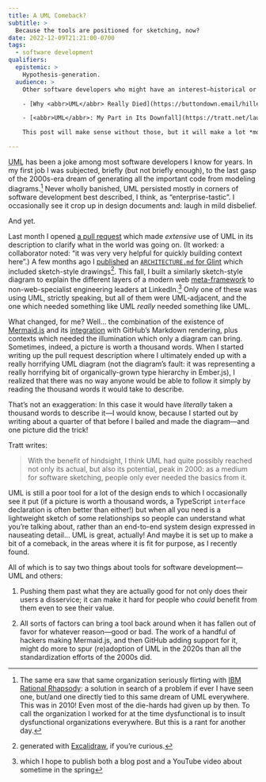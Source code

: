```yaml
---
title: A UML Comeback?
subtitle: >
  Because the tools are positioned for sketching, now?
date: 2022-12-09T21:21:00-0700
tags:
  - software development
qualifiers:
  epistemic: >
    Hypothesis-generation.
  audience: >
    Other software developers who might have an interest—historical or otherwise—in the value of *diagrams* for communicating. Specifically, people who have read these two posts:

    - [Why <abbr>UML</abbr> Really Died](https://buttondown.email/hillelwayne/archive/why-uml-really-died/), Hillel Wayne

    - [<abbr>UML</abbr>: My Part in Its Downfall](https://tratt.net/laurie/blog/2022/uml_my_part_in_its_downfall.html), Laurence Tratt

    This post will make sense without those, but it will make a lot *more* sense with them, so please go read them.

---
```


<abbr title="universal modeling language">UML</abbr> has been a joke among most software developers I know for years. In my first job I was subjected, briefly (but not briefly enough), to the last gasp of the 2000s-era dream of generating all the important code from modeling diagrams.[^ibm] Never wholly banished, <abbr>UML</abbr> persisted mostly in corners of software development best described, I think, as “enterprise-tastic”. I occasionally see it crop up in design documents and: laugh in mild disbelief.

And yet.

Last month I opened [a pull request][ember-pr] which made *extensive* use of <abbr>UML</abbr> in its description to clarify what in the world was going on. (It worked: a collaborator noted: “it was very very helpful for quickly building context here”.) A few months ago I [published][glint-pr] an [`ARCHITECTURE.md` for Glint][amd] which included sketch-style drawings[^excalidraw]. This fall, I built a similarly sketch-style diagram to explain the different layers of a modern web [meta-framework][framework] to non-web-specialist engineering leaders at LinkedIn.[^diagram] Only one of these was using <abbr>UML</abbr>, strictly speaking, but all of them were <abbr>UML</abbr>-adjacent, and the one which needed something like <abbr>UML</abbr> *really* needed something like <abbr>UML</abbr>.

[ember-pr]: https://github.com/emberjs/ember.js/pull/20271
[glint-pr]: https://github.com/typed-ember/glint/pull/420
[amd]: https://matklad.github.io/2021/02/06/ARCHITECTURE.md.html
[framework]: https://www.youtube.com/watch?v=860d8usGC0o

What changed, for me? Well… the combination of the existence of [Mermaid.js][mermaid] and its [integration][gh] with GitHub’s Markdown rendering, plus contexts which needed the illumination which only a diagram can bring. Sometimes, indeed, a picture is worth a thousand words. When I started writing up the pull request description where I ultimately ended up with a really horrifying <abbr>UML</abbr> diagram (not the diagram’s fault: it was representing a really horrifying bit of organically-grown type hierarchy in Ember.js), I realized that there was no way anyone would be able to follow it simply by reading the thousand words it would take to describe.


[mermaid]: https://mermaid-js.github.io/mermaid/#/
[gh]: https://github.blog/2022-02-14-include-diagrams-markdown-files-mermaid/

That’s not an exaggeration: In this case it would have *literally* taken a thousand words to describe it—I would know, because I started out by writing about a quarter of that before I bailed and made the diagram—and one picture did the trick!

Tratt writes:

> With the benefit of hindsight, I think <abbr>UML</abbr> had quite possibly reached not only its actual, but also its potential, peak in 2000: as a medium for software sketching, people only ever needed the basics from it.

<abbr>UML</abbr> is still a poor tool for a lot of the design ends to which I occasionally see it put (if a picture is worth a thousand words, a TypeScript `interface` declaration is often better than either!) but when all you need is a lightweight sketch of some relationships so people can understand what you’re talking about, rather than an end-to-end system design expressed in nauseating detail… <abbr>UML</abbr> is great, actually! And maybe it is set up to make a bit of a comeback, in the areas where it is fit for purpose, as I recently found.

All of which is to say two things about tools for software development—<abbr>UML</abbr> and others:

1. Pushing them past what they are actually good for not only does their users a disservice; it can make it hard for people who *could* benefit from them even to see their value.

2. All sorts of factors can bring a tool back around when it has fallen out of favor for whatever reason—good or bad. The work of a handful of hackers making Mermaid.js, and then GitHub adding support for it, might do more to spur (re)adoption of <abbr>UML</abbr> in the 2020s than all the standardization efforts of the 2000s did.



[^ibm]: The same era saw that same organization seriously flirting with [IBM Rational Rhapsody][irr]: a solution in search of a problem if ever I have seen one, but/and one directly tied to this same dream of <abbr>UML</abbr> everywhere. This was in 2010! Even most of the die-hards had given up by then. To call the organization I worked for at the time dysfunctional is to insult dysfunctional organizations everywhere. But this is a rant for another day.

[irr]: https://www.ibm.com/products/systems-design-rhapsody

[^excalidraw]: generated with [Excalidraw][ex], if you’re curious.

[ex]: https://excalidraw.com

[^diagram]: which I hope to publish both a blog post and a YouTube video about sometime in the spring